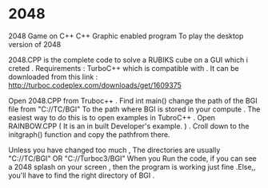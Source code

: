 # 2048
2048 Game on C++ 
C++ Graphic enabled program To play the desktop version of 2048

2048.CPP is the complete code to solve a RUBIKS cube on a GUI which i creted . Requirements : TurboC++ which is compatible with . It can be downloaded from this link : http://turboc.codeplex.com/downloads/get/1609375

Open 2048.CPP from Truboc++ . Find int main() change the path of the BGI file from "C://TC/BGI" To the path where BGI is stored in your compute . The easiest way to do this is to open examples in TubroC++ . Open RAINBOW.CPP ( It is an in built Developer's example. ) . Croll down to the initgraph() function and copy the pathfrom there.

Unless you have changed too much , The directories are usually "C://TC/BGI" OR "C://Turboc3/BGI" When you Run the code, if you can see a 2048 splash on your screen , then the program is working just fine .Else,, you'll have to find the right directory of BGI .
